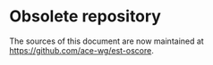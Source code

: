 # Obsolete repository

The sources of this document are now maintained at https://github.com/ace-wg/est-oscore.
